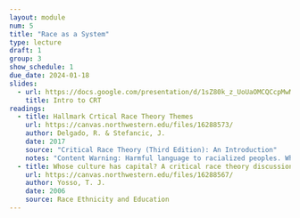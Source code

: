 ```yaml
---
layout: module
num: 5
title: "Race as a System"
type: lecture
draft: 1
group: 3
show_schedule: 1
due_date: 2024-01-18
slides:
  - url: https://docs.google.com/presentation/d/1sZ80k_z_UoUaOMCQCcpMwMej6zAcEPnqMoMXafbNwxk/edit?usp=sharing
    title: Intro to CRT
readings:
  - title: Hallmark Crtical Race Theory Themes
    url: https://canvas.northwestern.edu/files/16288573/
    author: Delgado, R. & Stefancic, J.
    date: 2017
    source: "Critical Race Theory (Third Edition): An Introduction"
    notes: "Content Warning: Harmful language to racialized peoples. When discussing ideas and topics from this reading, please do not use race or ethnicity as a noun, it is an adjective. And <a href='https://www.thecanadianencyclopedia.ca/en/article/eskimo'>do not use the word 'Esk*m*' to refer to Inuit Peoples</a>. As you read through this chapter, consider what are some of the unintended (or perhaps unanticipated) consequences of having this kind of harmful language in a book about race." 
  - title: Whose culture has capital? A critical race theory discussion of community cultural wealth
    url: https://canvas.northwestern.edu/files/16288567/
    author: Yosso, T. J. 
    date: 2006
    source: Race Ethnicity and Education
---
```


